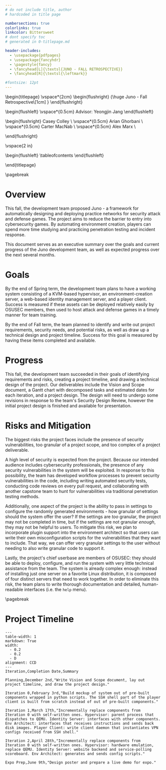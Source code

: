 ```yaml
---
# do not include title, author
# hardcoded in title page

numbersections: true
colorlinks: true
linkcolor: Bittersweet
# dont specify toc
# generated in 0-titlepage.md

header-includes:
  - \usepackage{pdfpages}
  - \usepackage{fancyhdr}
  - \pagestyle{fancy}
  - \fancyhead[L]{\textsl{JUNO - FALL RETROSPECTIVE}}
  - \fancyhead[R]{\textsl{\leftmark}}

#fontsize: 12pt
---
```



\begin{titlepage}
  \vspace*{2cm}
  \begin{flushright}
  {\huge
    Juno - Fall Retrospective\\[1cm]
  }
  \end{flushright}

  \begin{flushleft}
    \vspace*{0.5cm}
    Advisor: Yeongjin Jang
  \end{flushleft}
  
  \begin{flushright}
  Casey Colley \\
  \vspace*{0.5cm}
  Arian Ghorbani \\
  \vspace*{0.5cm}
  Carter MacNab \\
  \vspace*{0.5cm}
  Alex Marx \\

  \end{flushright}

  \vspace{2 in}

  \begin{flushleft}
    \tableofcontents
  \end{flushleft}

\end{titlepage}

\pagebreak


# Overview

This fall, the development team proposed Juno - a framework for automatically designing and deploying practice networks for security attack and defense games. The project aims to reduce the barrier to entry into cybersecurity games. By automating environment creation, players can spend more time studying and practicing penetration testing and incident response.

This document serves as an executive summary over the goals and current progress of the Juno development team, as well as expected progress over the next several months.

# Goals

By the end of Spring term, the development team plans to have a working system consisting of a KVM-based hypervisor, an environment-creation server, a web-based identity management server, and a player client. Success is measured if these assets can be deployed relatively easily by OSUSEC members, then used to host attack and defense games in a timely manner for team training.

By the end of Fall term, the team planned to identify and write out project requirements, security needs, and potential risks, as well as draw up a technical design and project timeline. Success for this goal is measured by having these items completed and available.

# Progress

This fall, the development team succeeded in their goals of identifying requirements and risks, creating a project timeline, and drawing a technical design of the project. Our deliverables include the Vision and Scope document, a Gantt chart with decomposed tasks and estimated dates for each iteration, and a project design. The design will need to undergo some revisions in response to the team's Security Design Review, however the initial project design is finished and available for presentation.

# Risks and Mitigation

The biggest risks the project faces include the presence of security vulnerabilities, too granular of a project scope, and too complex of a project deliverable. 

A high level of security is expected from the project. Because our intended audience includes cybersecurity professionals, the presence of any security vulnerabilities in the system will be exploited. In response to this possibility, the team has developed workflow processes to prevent security vulnerabilities in the code, including writing automated security tests, conducting code reviews on every pull request, and collaborating with another capstone team to hunt for vulnerabilities via traditional penetration testing methods.

Additionally, one aspect of the project is the ability to pass in settings to configure the randomly generated environments - how granular of settings should the system offer the user? If the settings are *too* granular, the project may not be completed in time, but if the settings are not granular *enough*, they may not be helpful to users. To mitigate this risk, we plan to incorporate plugin support into the environment architect so that users can write their own misconfiguration scripts for the vulnerabilities that they want to include. That way, we can offer very granular settings to the user without needing to also write granular code to support it.

Lastly, the project's chief userbase are members of OSUSEC: they should be able to deploy, configure, and run the system with very little technical assistance from the team. The system is already complex enough: instead of installing just one server on a favorite Linux distribution, it is composed of four distinct servers that need to work together. In order to eliminate this risk, the team plans to write thorough documentation and detailed, human-readable interfaces (i.e. the `help` menu). 

\pagebreak

# Project Timeline

```table
---
table-width: 1
markdown: True
width:
  - 0.2
  - 0.2
  - D
alignment: CCD
---
Iteration,Completion Date,Summary

Planning,December 2nd,"Write Vision and Scope document, lay out project timeline, and draw the project design."

Iteration 0,February 3rd,"Build mockup of system out of pre-built components wrapped in python scripts. The SSH shell part of the player client is built from scratch instead of out of pre-built components."

Iteration 1,March 17th,"Incrementally replace components from Iteration 0 with self-written ones. Hypervisor: parent process that dispatches to QEMU. Identity Server: interfaces with other components. Env Architect: interfaces that receives instructions and sends back disk images. Player Client: write client daemon that instantiates VPN configs received from SSH shell."

Iteration 2,April 28th,"Incrementally replace components from Iteration 0 with self-written ones. Hypervisor: hardware emulation, replace QEMU. Identity Server: website backend and service-polling scoreboard. Env Architect: generates and sends config scripts."

Expo Prep,June 9th,"Design poster and prepare a live demo for expo."
```
